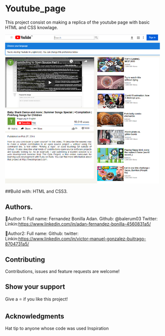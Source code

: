 # Youtube_page
This project consist on making a replica of the youtube page with basic HTML and CSS knowlage.

![SCREENSHOT](/Images/Screen1.PNG)

##Build with:
HTML and CSS3.

## Authors.
👤Author 1:
Full name: Fernandez Bonilla Adan.
Github: @balerum03
Twitter:
Linkin:https://www.linkedin.com/in/adan-fernandez-bonilla-4560831a5/

👤Author2:
Full name:
Github:
twitter:
Linkin:https://www.linkedin.com/in/victor-manuel-gonzalez-buitrago-8704731a5/

## Contributing
Contributions, issues and feature requests are welcome!

## Show your support
Give a ⭐️ if you like this project!

## Acknowledgments
Hat tip to anyone whose code was used Inspiration

